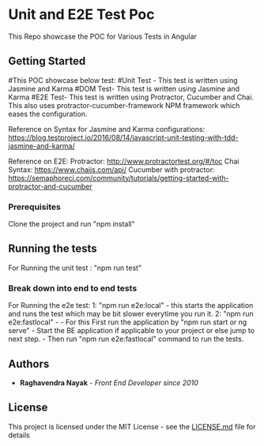 # Unit and E2E Test Poc

This Repo showcase the POC for Various Tests in Angular

## Getting Started

#This POC showcase below test:
#Unit Test - This test is written using Jasmine and Karma
#DOM Test- This test is written using Jasmine and Karma
#E2E Test- This test is written using Protractor, Cucumber and Chai. This also uses protractor-cucumber-framework NPM framework which eases the configuration.

Reference on Syntax for Jasmine and Karma configurations: https://blog.testproject.io/2016/08/14/javascript-unit-testing-with-tdd-jasmine-and-karma/

Reference on E2E:
Protractor: http://www.protractortest.org/#/toc
Chai Syntax: https://www.chaijs.com/api/
Cucumber with protractor: https://semaphoreci.com/community/tutorials/getting-started-with-protractor-and-cucumber

### Prerequisites

Clone the project and run "npm install"

## Running the tests

For Running the unit test : "npm run test"

### Break down into end to end tests

For Running the e2e test: 
1:  "npm run e2e:local" - this starts the application and runs the test which may be bit slower everytime you run it.
2:  "npm run e2e:fastlocal" - 
        - For this First run the application by "npm run start or ng serve"
        - Start the BE application if applicable to your project or else jump to next step.
        - Then run "npm run e2e:fastlocal" command to run the tests.

## Authors

* **Raghavendra Nayak** - *Front End Developer since 2010*

## License

This project is licensed under the MIT License - see the [LICENSE.md](LICENSE.md) file for details
